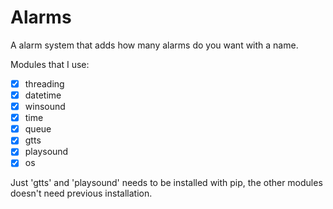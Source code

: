 # Alarms
A alarm system that adds how many alarms do you want with a name.

Modules that I use:

- [x] threading
- [x] datetime
- [x] winsound
- [x] time
- [x] queue
- [x] gtts
- [x] playsound
- [x] os

Just 'gtts' and 'playsound' needs to be installed with pip, the other modules doesn't need previous installation.


